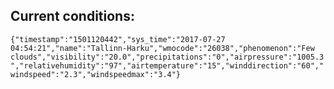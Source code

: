 ## Current conditions: 
 ``` {"timestamp":"1501120442","sys_time":"2017-07-27 04:54:21","name":"Tallinn-Harku","wmocode":"26038","phenomenon":"Few clouds","visibility":"20.0","precipitations":"0","airpressure":"1005.3","relativehumidity":"97","airtemperature":"15","winddirection":"60","windspeed":"2.3","windspeedmax":"3.4"} ```
